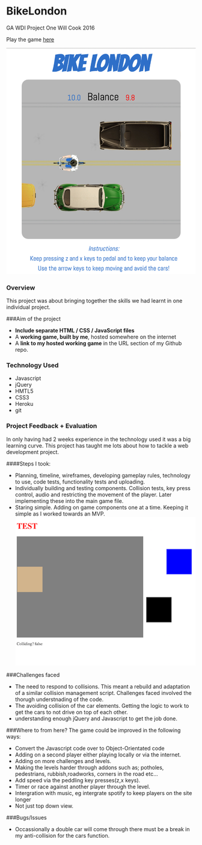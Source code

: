 # BikeLondon
GA WDI Project One
Will Cook 2016

Play the game [here](https://willbikelondon.herokuapp.com/)

![BikeLondonPreview](./images/preview.png)

### Overview
This project was about bringing together the skills we had learnt in one individual project.

###Aim of the project
* **Include separate HTML / CSS / JavaScript files**
*  A **working game, built by me**, hosted somewhere on the internet
* A **link to my hosted working game** in the URL section of my Github repo.
 
### Technology Used
* Javascript
* jQuery
* HMTL5
* CSS3
* Heroku
* git

### Project Feedback + Evaluation
In only having had 2 weeks experience in the technology used it was a big learning curve. This project has taught me lots about how to tackle a web development project.

####Steps I took:
- Planning, timeline, wireframes, developing gameplay rules, technology to use, code tests, functionality tests and uploading.
- Individually building and testing components. Collision tests, key press control, audio and restricting the movement of the player. Later implementing these into the main game file.
- Staring simple. Adding on game components one at a time. Keeping it simple as I worked towards an MVP. 
![EarlyTesting](./images/testing.png)

###Challenges faced
- The need to respond to collisions. This meant a rebuild and adaptation of a similar collision management script. Challenges faced involved the thorugh understnading of the code.
- The avoiding collision of the car elements. Getting the logic to work to get the cars to not drive on top of each other.
- understanding enough jQuery and Javascript to get the job done. 

###Where to from here?
The game could be improved in the following ways:

* Convert the Javascript code over to Object-Orientated code
* Adding on a second player either playing locally or via the internet.
* Adding on more challenges and levels.
* Making the levels harder through addons such as; potholes, pedestrians, rubbish,roadworks, corners in the road etc...
* Add speed via the peddling key presses(z,x keys).
* Timer or race against another player through the level.
* Intergration with music, eg intergrate spotify to keep players on the site longer
* Not just top down view.

###Bugs/Issues
- Occassionally a double car will come through there must be a break in my anti-collision for the cars function.